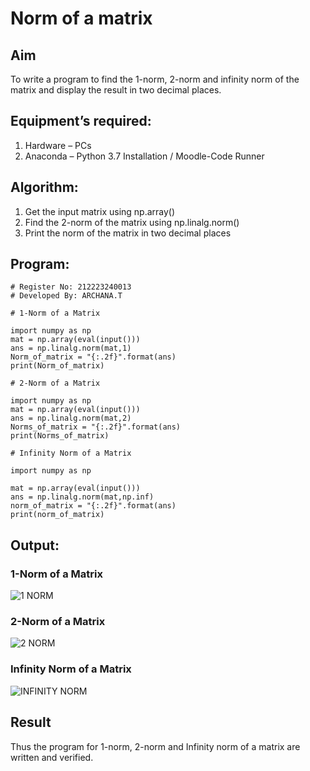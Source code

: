 # Norm of a matrix
## Aim
To write a program to find the 1-norm, 2-norm and infinity norm of the matrix and display the result in two decimal places.
## Equipment’s required:
1.	Hardware – PCs
2.	Anaconda – Python 3.7 Installation / Moodle-Code Runner
## Algorithm:
1. Get the input matrix using np.array()
2. Find the 2-norm of the matrix using np.linalg.norm()
3. Print the norm of the matrix in two decimal places




## Program:
```
# Register No: 212223240013
# Developed By: ARCHANA.T

# 1-Norm of a Matrix

import numpy as np
mat = np.array(eval(input()))
ans = np.linalg.norm(mat,1)
Norm_of_matrix = "{:.2f}".format(ans)
print(Norm_of_matrix)

# 2-Norm of a Matrix

import numpy as np
mat = np.array(eval(input()))
ans = np.linalg.norm(mat,2)
Norms_of_matrix = "{:.2f}".format(ans)
print(Norms_of_matrix)

# Infinity Norm of a Matrix

import numpy as np

mat = np.array(eval(input()))
ans = np.linalg.norm(mat,np.inf)
norm_of_matrix = "{:.2f}".format(ans)
print(norm_of_matrix)

```
## Output:

### 1-Norm of a Matrix
![1 NORM](https://github.com/ARCHANAT1305/Norm-of-a-matrix/assets/145975189/507c1046-81be-4e92-8885-3950ac834725)


### 2-Norm of a Matrix
![2 NORM](https://github.com/ARCHANAT1305/Norm-of-a-matrix/assets/145975189/cf492781-5e9b-4179-b311-e488aaa97f8c)



### Infinity Norm of a Matrix
![INFINITY NORM](https://github.com/ARCHANAT1305/Norm-of-a-matrix/assets/145975189/9b72ca71-177d-49ff-b5b7-9e06eb01eba4)


## Result
Thus the program for 1-norm, 2-norm and Infinity norm of a matrix are written and verified.
